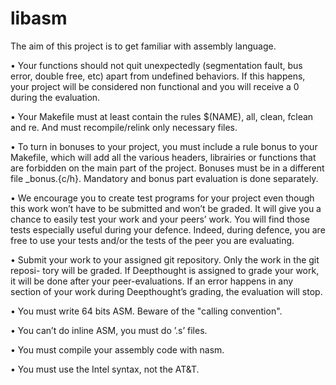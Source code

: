 # libasm
The aim of this project is to get familiar with assembly language.


• Your functions should not quit unexpectedly (segmentation fault, bus error, double free, etc) apart from undefined behaviors. If this happens, your project will be considered non functional and you will receive a 0 during the evaluation.

• Your Makefile must at least contain the rules $(NAME), all, clean, fclean and re. And must recompile/relink only necessary files.

• To turn in bonuses to your project, you must include a rule bonus to your Makefile, which will add all the various headers, librairies or functions that are forbidden on the main part of the project. Bonuses must be in a different file _bonus.{c/h}. Mandatory and bonus part evaluation is done separately.

• We encourage you to create test programs for your project even though this work won’t have to be submitted and won’t be graded. It will give you a chance to easily test your work and your peers’ work. You will find those tests especially useful during your defence. Indeed, during defence, you are free to use your tests and/or the tests of the peer you are evaluating.

• Submit your work to your assigned git repository. Only the work in the git reposi- tory will be graded. If Deepthought is assigned to grade your work, it will be done after your peer-evaluations. If an error happens in any section of your work during Deepthought’s grading, the evaluation will stop.

• You must write 64 bits ASM. Beware of the "calling convention".

• You can’t do inline ASM, you must do ’.s’ files.

• You must compile your assembly code with nasm.

• You must use the Intel syntax, not the AT&T.
